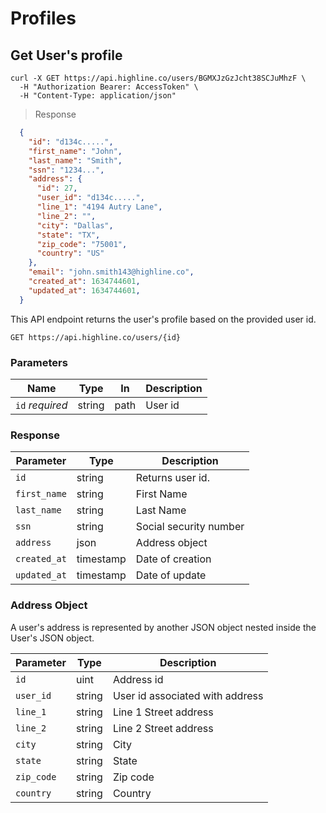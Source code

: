 # Profiles

## Get User's profile

```shell
curl -X GET https://api.highline.co/users/BGMXJzGzJcht38SCJuMhzF \
  -H "Authorization Bearer: AccessToken" \
  -H "Content-Type: application/json"
```

> Response

```json
  {
    "id": "d134c.....",
    "first_name": "John",
    "last_name": "Smith",
    "ssn": "1234...",
    "address": {
      "id": 27,
      "user_id": "d134c.....",
      "line_1": "4194 Autry Lane",
      "line_2": "",
      "city": "Dallas",
      "state": "TX",
      "zip_code": "75001",
      "country": "US"
    },
    "email": "john.smith143@highline.co",
    "created_at": 1634744601,
    "updated_at": 1634744601,
  }
```

This API endpoint returns the user's profile based on the provided user id.

`GET https://api.highline.co/users/{id}`

### Parameters

Name | Type | In | Description
--------- | ------- | ------- | ------
`id` *required* | string | path | User id

### Response

Parameter | Type | Description
--------- | ------- | -----------
`id` | string | Returns user id.
`first_name` | string | First Name
`last_name` | string | Last Name
`ssn` | string | Social security number
`address` | json | Address object  
`created_at` | timestamp | Date of creation
`updated_at` | timestamp | Date of update

### Address Object

A user's address is represented by another JSON object nested inside the User's JSON object.

Parameter | Type | Description
----------|----------|---------
`id` | uint | Address id
`user_id` | string | User id associated with address
`line_1` | string | Line 1 Street address
`line_2` | string | Line 2 Street address
`city` | string | City
`state` | string | State
`zip_code` | string | Zip code
`country` | string | Country
